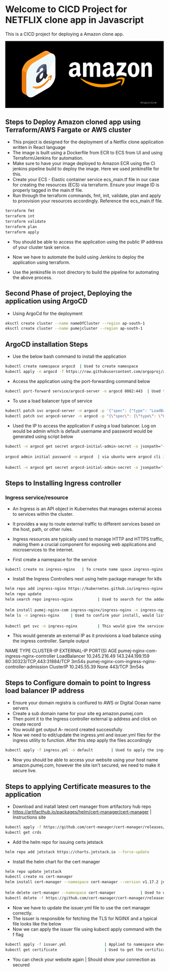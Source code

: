 # Welcome to CICD Project for NETFLIX clone app in Javascript

This is a CICD project for deploying a Amazon clone app.

</center>

![alt text](./pictures/amazon.png)

</center>

## Steps to Deploy Amazon cloned app using Terraform/AWS Fargate or AWS cluster

- This project is designed for the deployment of a Netflix clone application written in React language
- The image is built using a Dockerfile from ECR to ECS from UI and using Terraform/Jenkins for automation.
- Make sure to have your image deployed to Amazon ECR using the CI jenkins pipeline build to deploy the image. Here we used jenkinsfile for this.
- Create your ECS - Elastic container service ecs_main.tf file in our case for creating the resources (ECS) via terraform. Ensure your image ID is properly tagged in the main.tf file.
- Run through the terraform commands, fmt, init, validate, plan and apply to proovision your resources accordingly. Reference the ecs_main.tf file.

```bash
terraform fmt
terraform int
terraform validate
terraform plan
terraform apply
```

- You should be able to access the application using the public IP address of your cluster task service.

- Now we have to automate the build using Jenkins to deploy the application using terraform.
- Use the jenkinsfile in root directory to build the pipeline for automating the above process.

## Second Phase of project, Deploying the application using ArgoCD

- Using ArgoCd for the deployment

```bash
eksctl create cluster --name nameOfCluster --region ap-south-1
eksctl create cluster --name pumejcluster --region ap-south-1
```

## ArgoCD installation Steps

- Use the below bash command to install the application

```bash
kubectl create namespace argocd  | Used to create namespace 
kubectl apply -n argocd -f https://raw.githubusercontent.com/argoproj/argo-cd/stable/manifests/install.yaml | Used to install argocd application
```

- Access the application using the port-forwarding command below

```bash
kubectl port-forward service/argocd-server -n argocd 8082:443  | Used to start the service, accessed on localhost:8082
```

- To use a load balancer type of service

```bash
kubectl patch svc argocd-server -n argocd -p '{"spec": {"type": "LoadBalancer"}}'    | For Ubuntu This would provision a load balancer on argocd to run its service. 
kubectl patch svc argocd-server -n argocd -p "{\"spec\": {\"type\": \"LoadBalancer\"}}" -n argocd | For windows command prompt This would provision a load balancer on argocd to run its service
```

- Used the IP to access the application if using a load balancer. Log on would be admin which is default username and password would be generated using script below

```bash
kubectl -n argocd get secret argocd-initial-admin-secret -o jsonpath="{.data.password}" | base64 --decode  | Via Ubuntu 

argocd admin initial password -n argocd  | via ubuntu were argocd cli is in use 

kubectl -n argocd get secret argocd-initial-admin-secret -o jsonpath="{.data.password}" | ForEach-Object { [System.Text.Encoding]::UTF8.GetString([System.Convert]::FromBase64String($_)) } | Windows powershell
```

## Steps to Installing Ingress controller

### Ingress service/resource

- An Ingress is an API object in Kubernetes that manages external access to services within the cluster.

- It provides a way to route external traffic to different services based on the host, path, or other rules.

- Ingress resources are typically used to manage HTTP and HTTPS traffic, making them a crucial component for exposing web applications and microservices to the internet.

- First create a namespace for the service

```bash
kubectl create ns ingress-nginx   | To create name space ingress-nginx
```

- Install the Ingress Controllers next using helm package manager for k8s

```bash
helm repo add ingress-nginx https://kubernetes.github.io/ingress-nginx
helm repo update
helm search repo ingress-nginx           | Used to search for the added repo would output the details of your repo.

helm install pumej-nginx-com ingress-nginx/ingress-nginx -n ingress-nginx   | Would install your helm repo as pumej-nginx
helm ls -n ingress-nginx     | Used to confirm your install, would list your helm

kubectl get svc -n ingress-nginx         | This would give the services and the external IP address to run your application on.
```

- This would generate an external IP as it provisions a load balance using the ingress controller. Sample output

NAME                                                 TYPE           CLUSTER-IP      EXTERNAL-IP       PORT(S)                      AGE
pumej-nginx-com-ingress-nginx-controller             LoadBalancer   10.245.216.49   143.244.199.159   80:30323/TCP,443:31884/TCP   3m54s
pumej-nginx-com-ingress-nginx-controller-admission   ClusterIP      10.245.55.39    None              443/TCP                      3m54s

## Steps to Configure domain to point to Ingress load balancer IP address

- Ensure your domain registra is confiured to AWS or Digital Ocean name servers
- Create a sub domain name for your site eg amazon.pumej.com
- Then point it to the Ingress controller external ip address and click on create record
- You would get output A- record created successfully
- Now we need to edit/update the ingress.yml and issuer.yml files for the ingress utility to function. After this step apply the files accordingly

```bash
kubectl apply -f ingress.yml -n default        | Used to apply the ingress the f flag used to specify or point to the file been applied.
```

- Now you should be able to access your website using your host name amazon.pumej.com, however the site isn't secured, we need to make it secure live.

## Steps to applying Certificate measures to the application

- Download and inatall latest cert manager from artifactory hub repo
- <https://artifacthub.io/packages/helm/cert-manager/cert-manager>   | Instructions site

```bash
kubectl apply -f https://github.com/cert-manager/cert-manager/releases/download/v1.13.1/cert-manager.crds.yaml      | Used to apply the chart - download all its dependencies   
kubectl get crds                                                                         | Would give you a list of the crds added
```

- Add the helm repo for issuing certs jetstack

```bash
helm repo add jetstack https://charts.jetstack.io --force-update
```

- Install the helm chart for the cert manager

```bash
helm repo update jetstack
kubectl create ns cert-manager
helm install cert-manager --namespace cert-manager --version v1.17.2 jetstack/cert-manager

helm delete cert-manager --namespace cert-manager           | Used to uninstall the chart
kubectl delete -f https://github.com/cert-manager/cert-manager/releases/download/v1.17.2/cert-manager.crds.yaml
```

- Now we have to update the issuer.yml file to use the cert manager correctly.
- The issuer is responsible for fetching the TLS for NGINX and a typical file looks like the below
- Now we can apply the issuer file using kubectl apply command with the f flag

```bash
kubectl apply -f issuer.yml                 | Applied to namespace where app was deployed
kubectl get certificate                     | Used to get the certificate, should return true 
```

- You can check your website again | Should show your connection as secured
